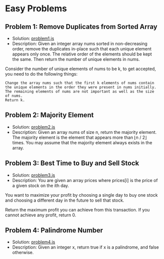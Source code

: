 # Easy Problems

## Problem 1: Remove Duplicates from Sorted Array

- Solution: [problem1.js](./problem1.js)
- Description: Given an integer array nums sorted in non-decreasing order, remove the duplicates in-place such that each unique element appears only once. The relative order of the elements should be kept the same. Then return the number of unique elements in nums.

Consider the number of unique elements of nums to be k, to get accepted, you need to do the following things:

    Change the array nums such that the first k elements of nums contain the unique elements in the order they were present in nums initially. The remaining elements of nums are not important as well as the size of nums.
    Return k.

## Problem 2: Majority Element

- Solution: [problem2.js](./problem2.js)
- Description: Given an array nums of size n, return the majority element.
  The majority element is the element that appears more than ⌊n / 2⌋ times. You may assume that the majority element always exists in the array.

## Problem 3: Best Time to Buy and Sell Stock

- Solution: [problem3.js](./problem3.js)
- Description: You are given an array prices where prices[i] is the price of a given stock on the ith day.

You want to maximize your profit by choosing a single day to buy one stock and choosing a different day in the future to sell that stock.

Return the maximum profit you can achieve from this transaction. If you cannot achieve any profit, return 0.

## Problem 4: Palindrome Number

- Solution: [problem4.js](./problem4.js)
- Description: Given an integer x, return true if x is a palindrome, and false otherwise.
